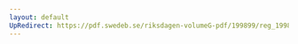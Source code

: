```yaml
---
layout: default
UpRedirect: https://pdf.swedeb.se/riksdagen-volumeG-pdf/199899/reg_199899/reg_199899_0022.pdf
---
```

